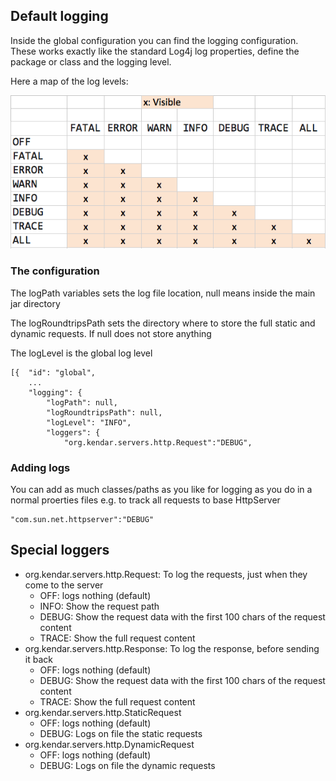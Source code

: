 ## Default logging

Inside the global configuration you can find the logging configuration.
These works exactly like the standard Log4j log properties, define the
package or class and the logging level.

Here a map of the log levels:

![Log levels](loglevels.png)

### The configuration

The logPath variables sets the log file location, null means inside the 
main jar directory

The logRoundtripsPath sets the directory where to store the full static 
and dynamic requests. If null does not store anything

The logLevel is the global log level

    [{  "id": "global",
        ...
        "logging": {
            "logPath": null,
            "logRoundtripsPath": null,
            "logLevel": "INFO",
            "loggers": {
                "org.kendar.servers.http.Request":"DEBUG",

### Adding logs

You can add as much classes/paths as you like for logging
as you do in a normal proerties files e.g. to track all requests
to base HttpServer

    "com.sun.net.httpserver":"DEBUG"

## Special loggers

* org.kendar.servers.http.Request: To log the requests, just when they come to the server
    * OFF: logs nothing (default)
    * INFO: Show the request path
    * DEBUG: Show the request data with the first 100 chars of the request content
    * TRACE: Show the full request content
* org.kendar.servers.http.Response: To log the response, before sending it back
    * OFF: logs nothing (default)
    * DEBUG: Show the request data with the first 100 chars of the request content
    * TRACE: Show the full request content
* org.kendar.servers.http.StaticRequest
    * OFF: logs nothing (default)
    * DEBUG: Logs on file the static requests
* org.kendar.servers.http.DynamicRequest
    * OFF: logs nothing (default)
    * DEBUG: Logs on file the dynamic requests
